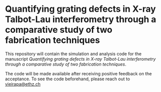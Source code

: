 # Quantifying grating defects in X-ray Talbot-Lau interferometry through a comparative study of two fabrication techniques

This repository will contain the simulation and analysis code for the manuscript 
*Quantifying grating defects in X-ray Talbot-Lau interferometry through a comparative study of two fabrication techniques*.

The code will be made available after receiving positive feedback on the acceptance. To see the code beforehand, please reach out to
vieirapa@ethz.ch
